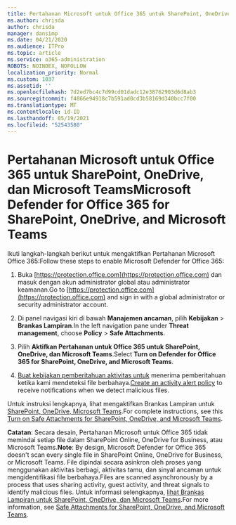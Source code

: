 ```yaml
---
title: Pertahanan Microsoft untuk Office 365 untuk SharePoint, OneDrive, dan Microsoft Teams
ms.author: chrisda
author: chrisda
manager: dansimp
ms.date: 04/21/2020
ms.audience: ITPro
ms.topic: article
ms.service: o365-administration
ROBOTS: NOINDEX, NOFOLLOW
localization_priority: Normal
ms.custom: 1037
ms.assetid: ''
ms.openlocfilehash: 7d2ed7bc4c7d99cd01dadc12e38762903d6d8ab3
ms.sourcegitcommit: f4866e94918c7b591ad0cd3b58169d340bcc7f00
ms.translationtype: MT
ms.contentlocale: id-ID
ms.lasthandoff: 05/19/2021
ms.locfileid: "52543580"
---
```

# <a name="microsoft-defender-for-office-365-for-sharepoint-onedrive-and-microsoft-teams"></a><span data-ttu-id="cf77f-102">Pertahanan Microsoft untuk Office 365 untuk SharePoint, OneDrive, dan Microsoft Teams</span><span class="sxs-lookup"><span data-stu-id="cf77f-102">Microsoft Defender for Office 365 for SharePoint, OneDrive, and Microsoft Teams</span></span>

<span data-ttu-id="cf77f-103">Ikuti langkah-langkah berikut untuk mengaktifkan Pertahanan Microsoft Office 365:</span><span class="sxs-lookup"><span data-stu-id="cf77f-103">Follow these steps to enable Microsoft Defender for Office 365:</span></span>

1. <span data-ttu-id="cf77f-104">Buka [https://protection.office.com](https://protection.office.com) dan masuk dengan akun administrator global atau administrator keamanan.</span><span class="sxs-lookup"><span data-stu-id="cf77f-104">Go to [https://protection.office.com](https://protection.office.com) and sign in with a global administrator or security administrator account.</span></span>

2. <span data-ttu-id="cf77f-105">Di panel navigasi kiri di bawah **Manajemen ancaman**, pilih **Kebijakan** \> **Brankas Lampiran**.</span><span class="sxs-lookup"><span data-stu-id="cf77f-105">In the left navigation pane under **Threat management**, choose **Policy** \> **Safe Attachments**.</span></span>

3. <span data-ttu-id="cf77f-106">Pilih **Aktifkan Pertahanan untuk Office 365 untuk SharePoint, OneDrive, dan Microsoft Teams**.</span><span class="sxs-lookup"><span data-stu-id="cf77f-106">Select **Turn on Defender for Office 365 for SharePoint, OneDrive, and Microsoft Teams**.</span></span>

4. <span data-ttu-id="cf77f-107">[Buat kebijakan pemberitahuan aktivitas untuk](/microsoft-365/compliance/create-activity-alerts) menerima pemberitahuan ketika kami mendeteksi file berbahaya.</span><span class="sxs-lookup"><span data-stu-id="cf77f-107">[Create an activity alert policy](/microsoft-365/compliance/create-activity-alerts) to receive notifications when we detect malicious files.</span></span>

<span data-ttu-id="cf77f-108">Untuk instruksi lengkapnya, lihat mengaktifkan Brankas Lampiran untuk [SharePoint, OneDrive, Microsoft Teams](/microsoft-365/security/office-365-security/turn-on-atp-for-spo-odb-and-teams).</span><span class="sxs-lookup"><span data-stu-id="cf77f-108">For complete instructions, see this [Turn on Safe Attachments for SharePoint, OneDrive, and Microsoft Teams](/microsoft-365/security/office-365-security/turn-on-atp-for-spo-odb-and-teams).</span></span>

<span data-ttu-id="cf77f-109">**Catatan**: Secara desain, Pertahanan Microsoft untuk Office 365 tidak memindai setiap file dalam SharePoint Online, OneDrive for Business, atau Microsoft Teams.</span><span class="sxs-lookup"><span data-stu-id="cf77f-109">**Note**: By design, Microsoft Defender for Office 365 doesn't scan every single file in SharePoint Online, OneDrive for Business, or Microsoft Teams.</span></span> <span data-ttu-id="cf77f-110">File dipindai secara asinkron oleh proses yang menggunakan aktivitas berbagi, aktivitas tamu, dan sinyal ancaman untuk mengidentifikasi file berbahaya.</span><span class="sxs-lookup"><span data-stu-id="cf77f-110">Files are scanned asynchronously by a process that uses sharing activity, guest activity, and threat signals to identify malicious files.</span></span> <span data-ttu-id="cf77f-111">Untuk informasi selengkapnya, [lihat Brankas Lampiran untuk SharePoint, OneDrive, dan Microsoft Teams](/microsoft-365/security/office-365-security/atp-for-spo-odb-and-teams).</span><span class="sxs-lookup"><span data-stu-id="cf77f-111">For more information, see [Safe Attachments for SharePoint, OneDrive, and Microsoft Teams](/microsoft-365/security/office-365-security/atp-for-spo-odb-and-teams).</span></span>
